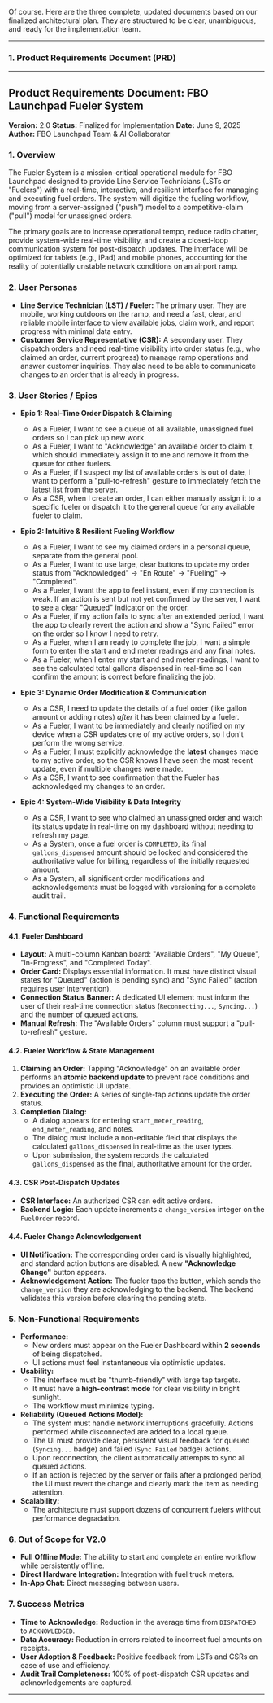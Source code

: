 Of course. Here are the three complete, updated documents based on our finalized architectural plan. They are structured to be clear, unambiguous, and ready for the implementation team.

***

### **1. Product Requirements Document (PRD)**
---
## **Product Requirements Document: FBO Launchpad Fueler System**

**Version:** 2.0
**Status:** Finalized for Implementation
**Date:** June 9, 2025
**Author:** FBO Launchpad Team & AI Collaborator

### 1. Overview

The Fueler System is a mission-critical operational module for FBO Launchpad designed to provide Line Service Technicians (LSTs or "Fuelers") with a real-time, interactive, and resilient interface for managing and executing fuel orders. The system will digitize the fueling workflow, moving from a server-assigned ("push") model to a competitive-claim ("pull") model for unassigned orders.

The primary goals are to increase operational tempo, reduce radio chatter, provide system-wide real-time visibility, and create a closed-loop communication system for post-dispatch updates. The interface will be optimized for tablets (e.g., iPad) and mobile phones, accounting for the reality of potentially unstable network conditions on an airport ramp.

### 2. User Personas

*   **Line Service Technician (LST) / Fueler:** The primary user. They are mobile, working outdoors on the ramp, and need a fast, clear, and reliable mobile interface to view available jobs, claim work, and report progress with minimal data entry.
*   **Customer Service Representative (CSR):** A secondary user. They dispatch orders and need real-time visibility into order status (e.g., who claimed an order, current progress) to manage ramp operations and answer customer inquiries. They also need to be able to communicate changes to an order that is already in progress.

### 3. User Stories / Epics

*   **Epic 1: Real-Time Order Dispatch & Claiming**
    *   As a Fueler, I want to see a queue of all available, unassigned fuel orders so I can pick up new work.
    *   As a Fueler, I want to "Acknowledge" an available order to claim it, which should immediately assign it to me and remove it from the queue for other fuelers.
    *   As a Fueler, if I suspect my list of available orders is out of date, I want to perform a "pull-to-refresh" gesture to immediately fetch the latest list from the server.
    *   As a CSR, when I create an order, I can either manually assign it to a specific fueler or dispatch it to the general queue for any available fueler to claim.

*   **Epic 2: Intuitive & Resilient Fueling Workflow**
    *   As a Fueler, I want to see my claimed orders in a personal queue, separate from the general pool.
    *   As a Fueler, I want to use large, clear buttons to update my order status from "Acknowledged" -> "En Route" -> "Fueling" -> "Completed".
    *   As a Fueler, I want the app to feel instant, even if my connection is weak. If an action is sent but not yet confirmed by the server, I want to see a clear "Queued" indicator on the order.
    *   As a Fueler, if my action fails to sync after an extended period, I want the app to clearly revert the action and show a "Sync Failed" error on the order so I know I need to retry.
    *   As a Fueler, when I am ready to complete the job, I want a simple form to enter the start and end meter readings and any final notes.
    *   As a Fueler, when I enter my start and end meter readings, I want to see the calculated total gallons dispensed in real-time so I can confirm the amount is correct before finalizing the job.

*   **Epic 3: Dynamic Order Modification & Communication**
    *   As a CSR, I need to update the details of a fuel order (like gallon amount or adding notes) *after* it has been claimed by a fueler.
    *   As a Fueler, I want to be immediately and clearly notified on my device when a CSR updates one of my active orders, so I don't perform the wrong service.
    *   As a Fueler, I must explicitly acknowledge the **latest** changes made to my active order, so the CSR knows I have seen the most recent update, even if multiple changes were made.
    *   As a CSR, I want to see confirmation that the Fueler has acknowledged my changes to an order.

*   **Epic 4: System-Wide Visibility & Data Integrity**
    *   As a CSR, I want to see who claimed an unassigned order and watch its status update in real-time on my dashboard without needing to refresh my page.
    *   As a System, once a fuel order is `COMPLETED`, its final `gallons_dispensed` amount should be locked and considered the authoritative value for billing, regardless of the initially requested amount.
    *   As a System, all significant order modifications and acknowledgements must be logged with versioning for a complete audit trail.

### 4. Functional Requirements

#### 4.1. Fueler Dashboard
*   **Layout:** A multi-column Kanban board: "Available Orders", "My Queue", "In-Progress", and "Completed Today".
*   **Order Card:** Displays essential information. It must have distinct visual states for "Queued" (action is pending sync) and "Sync Failed" (action requires user intervention).
*   **Connection Status Banner:** A dedicated UI element must inform the user of their real-time connection status (`Reconnecting...`, `Syncing...`) and the number of queued actions.
*   **Manual Refresh:** The "Available Orders" column must support a "pull-to-refresh" gesture.

#### 4.2. Fueler Workflow & State Management
1.  **Claiming an Order:** Tapping "Acknowledge" on an available order performs an **atomic backend update** to prevent race conditions and provides an optimistic UI update.
2.  **Executing the Order:** A series of single-tap actions update the order status.
3.  **Completion Dialog:**
    *   A dialog appears for entering `start_meter_reading`, `end_meter_reading`, and notes.
    *   The dialog must include a non-editable field that displays the calculated `gallons_dispensed` in real-time as the user types.
    *   Upon submission, the system records the calculated `gallons_dispensed` as the final, authoritative amount for the order.

#### 4.3. CSR Post-Dispatch Updates
*   **CSR Interface:** An authorized CSR can edit active orders.
*   **Backend Logic:** Each update increments a `change_version` integer on the `FuelOrder` record.

#### 4.4. Fueler Change Acknowledgement
*   **UI Notification:** The corresponding order card is visually highlighted, and standard action buttons are disabled. A new **"Acknowledge Change"** button appears.
*   **Acknowledgement Action:** The fueler taps the button, which sends the `change_version` they are acknowledging to the backend. The backend validates this version before clearing the pending state.

### 5. Non-Functional Requirements

*   **Performance:**
    *   New orders must appear on the Fueler Dashboard within **2 seconds** of being dispatched.
    *   UI actions must feel instantaneous via optimistic updates.
*   **Usability:**
    *   The interface must be "thumb-friendly" with large tap targets.
    *   It must have a **high-contrast mode** for clear visibility in bright sunlight.
    *   The workflow must minimize typing.
*   **Reliability (Queued Actions Model):**
    *   The system must handle network interruptions gracefully. Actions performed while disconnected are added to a local queue.
    *   The UI must provide clear, persistent visual feedback for queued (`Syncing...` badge) and failed (`Sync Failed` badge) actions.
    *   Upon reconnection, the client automatically attempts to sync all queued actions.
    *   If an action is rejected by the server or fails after a prolonged period, the UI must revert the change and clearly mark the item as needing attention.
*   **Scalability:**
    *   The architecture must support dozens of concurrent fuelers without performance degradation.

### 6. Out of Scope for V2.0

*   **Full Offline Mode:** The ability to start and complete an entire workflow while persistently offline.
*   **Direct Hardware Integration:** Integration with fuel truck meters.
*   **In-App Chat:** Direct messaging between users.

### 7. Success Metrics

*   **Time to Acknowledge:** Reduction in the average time from `DISPATCHED` to `ACKNOWLEDGED`.
*   **Data Accuracy:** Reduction in errors related to incorrect fuel amounts on receipts.
*   **User Adoption & Feedback:** Positive feedback from LSTs and CSRs on ease of use and efficiency.
*   **Audit Trail Completeness:** 100% of post-dispatch CSR updates and acknowledgements are captured.

***

